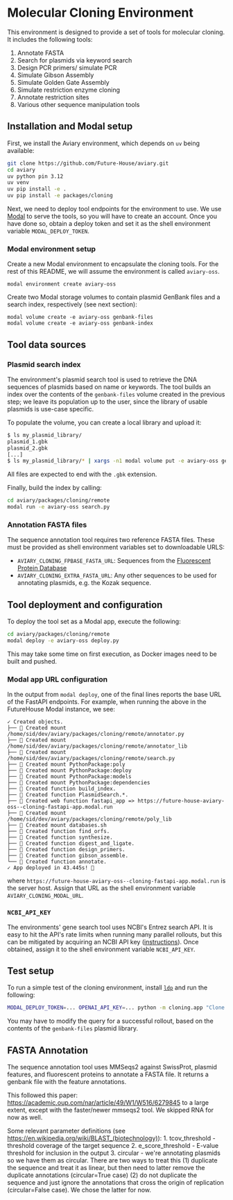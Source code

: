 # Molecular Cloning Environment

This environment is designed to provide a set of tools for molecular cloning. It includes the following tools:

1. Annotate FASTA
2. Search for plasmids via keyword search
3. Design PCR primers/ simulate PCR
4. Simulate Gibson Assembly
5. Simulate Golden Gate Assembly
6. Simulate restriction enzyme cloning
7. Annotate restriction sites
8. Various other sequence manipulation tools

## Installation and Modal setup

First, we install the Aviary environment, which depends on `uv` being available:

```bash
git clone https://github.com/Future-House/aviary.git
cd aviary
uv python pin 3.12
uv venv
uv pip install -e .
uv pip install -e packages/cloning
```

Next, we need to deploy tool endpoints for the environment to use.
We use [Modal](https://modal.com/docs) to serve the tools, so you will have to create an account.
Once you have done so, obtain a deploy token and set it as the shell environment variable `MODAL_DEPLOY_TOKEN`.

### Modal environment setup

Create a new Modal environment to encapsulate the cloning tools.
For the rest of this README, we will assume the environment is called `aviary-oss`.

```
modal environment create aviary-oss
```

Create two Modal storage volumes to contain plasmid GenBank files and a search index, respectively (see next section):

```
modal volume create -e aviary-oss genbank-files
modal volume create -e aviary-oss genbank-index
```

## Tool data sources

### Plasmid search index

The environment's plasmid search tool is used to retrieve the DNA sequences of plasmids based on name or keywords.
The tool builds an index over the contents of the `genbank-files` volume created in the previous step; we leave its population up to the user, since the library of usable plasmids is use-case specific.

To populate the volume, you can create a local library and upload it:

```bash
$ ls my_plasmid_library/
plasmid_1.gbk
plasmid_2.gbk
[...]
$ ls my_plasmid_library/* | xargs -n1 modal volume put -e aviary-oss genbank-files
```

All files are expected to end with the `.gbk` extension.

Finally, build the index by calling:

```bash
cd aviary/packages/cloning/remote
modal run -e aviary-oss search.py
```

### Annotation FASTA files

The sequence annotation tool requires two reference FASTA files.
These must be provided as shell environment variables set to downloadable URLS:

- `AVIARY_CLONING_FPBASE_FASTA_URL`: Sequences from the [Fluorescent Protein Database](https://www.fpbase.org/)
- `AVIARY_CLONING_EXTRA_FASTA_URL`: Any other sequences to be used for annotating plasmids, e.g. the Kozak sequence.

## Tool deployment and configuration

To deploy the tool set as a Modal app, execute the following:

```bash
cd aviary/packages/cloning/remote
modal deploy -e aviary-oss deploy.py
```

This may take some time on first execution, as Docker images need to be built and pushed.

### Modal app URL configuration

In the output from `modal deploy`, one of the final lines reports the base URL of the FastAPI endpoints.
For example, when running the above in the FutureHouse Modal instance, we see:

```
✓ Created objects.
├── 🔨 Created mount /home/sid/dev/aviary/packages/cloning/remote/annotator.py
├── 🔨 Created mount /home/sid/dev/aviary/packages/cloning/remote/annotator_lib
├── 🔨 Created mount /home/sid/dev/aviary/packages/cloning/remote/search.py
├── 🔨 Created mount PythonPackage:poly
├── 🔨 Created mount PythonPackage:deploy
├── 🔨 Created mount PythonPackage:models
├── 🔨 Created mount PythonPackage:dependencies
├── 🔨 Created function build_index.
├── 🔨 Created function PlasmidSearch.*.
├── 🔨 Created web function fastapi_app => https://future-house-aviary-oss--cloning-fastapi-app.modal.run
├── 🔨 Created mount /home/sid/dev/aviary/packages/cloning/remote/poly_lib
├── 🔨 Created mount databases.sh
├── 🔨 Created function find_orfs.
├── 🔨 Created function synthesize.
├── 🔨 Created function digest_and_ligate.
├── 🔨 Created function design_primers.
├── 🔨 Created function gibson_assemble.
└── 🔨 Created function annotate.
✓ App deployed in 43.445s! 🎉
```

where `https://future-house-aviary-oss--cloning-fastapi-app.modal.run` is the server host.
Assign that URL as the shell environment variable `AVIARY_CLONING_MODAL_URL`.

### `NCBI_API_KEY`

The environments' gene search tool uses NCBI's Entrez search API.
It is easy to hit the API's rate limits when running many parallel rollouts, but this can be mitigated by acquiring an NCBI API key ([instructions](https://support.nlm.nih.gov/kbArticle/?pn=KA-05317)).
Once obtained, assign it to the shell environment variable `NCBI_API_KEY`.

## Test setup

To run a simple test of the cloning environment, install [`ldp`](https://github.com/Future-House/ldp) and run the following:

```bash
MODAL_DEPLOY_TOKEN=... OPENAI_API_KEY=... python -m cloning.app "Clone GFP into pUC19"
```

You may have to modify the query for a successful rollout, based on the contents of the `genbank-files` plasmid library.

## FASTA Annotation

The sequence annotation tool uses MMSeqs2 against SwissProt, plasmid features, and fluorescent proteins to annotate a FASTA file. It returns a genbank file with the feature annotations.

This followed this paper: https://academic.oup.com/nar/article/49/W1/W516/6279845 to a large extent, except with the faster/newer mmseqs2 tool. We skipped RNA for now as well.

Some relevant parameter definitions (see https://en.wikipedia.org/wiki/BLAST_(biotechnology)): 1. tcov_threshold - threshold coverage of the target sequence 2. e_score_threshold - E-value threshold for inclusion in the output 3. circular - we're annotating plasmids so we have them as circular. There are two ways to treat this (1) duplicate the sequence and treat it as linear, but then need to latter remove the duplicate annotations (circular=True case) (2) do not duplicate the sequence and just ignore the annotations that cross the origin of replication (circular=False case). We chose the latter for now.
